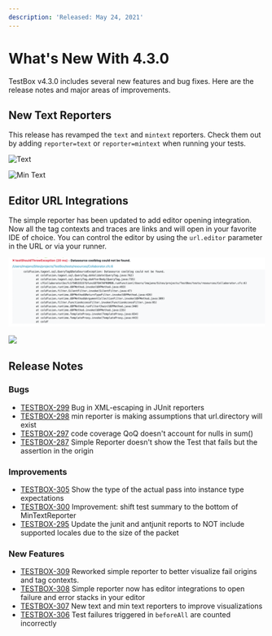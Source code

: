 ```yaml
---
description: 'Released: May 24, 2021'
---
```


# What's New With 4.3.0

TestBox v4.3.0 includes several new features and bug fixes.  Here are the release notes and major areas of improvements.

## New Text Reporters

This release has revamped the `text` and `mintext` reporters.  Check them out by adding `reporter=text` or `reporter=mintext` when running your tests.

![Text](../../.gitbook/assets/image-20210524-220340.png)

![Min Text](../../.gitbook/assets/screen-shot-2021-05-24-at-5.43.54-pm.png)

## Editor URL Integrations

The simple reporter has been updated to add editor opening integration.  Now all the tag contexts and traces are links and will open in your favorite IDE of choice.  You can control the editor by using the `url.editor` parameter in the URL or via your runner.

![](<../../.gitbook/assets/screen-shot-2021-05-24-at-5.25.20-pm (2) (1).png>)

![](../../.gitbook/assets/screen-shot-2021-05-24-at-5.25.29-pm.png)

## Release Notes

### Bugs

* [TESTBOX-299](https://ortussolutions.atlassian.net/browse/TESTBOX-299) Bug in XML-escaping in JUnit reporters
* [TESTBOX-298](https://ortussolutions.atlassian.net/browse/TESTBOX-298) min reporter is making assumptions that url.directory will exist
* [TESTBOX-297](https://ortussolutions.atlassian.net/browse/TESTBOX-297) code coverage QoQ doesn't account for nulls in sum()
* [TESTBOX-287](https://ortussolutions.atlassian.net/browse/TESTBOX-287) Simple Reporter doesn't show the Test that fails but the assertion in the origin

### Improvements

* [TESTBOX-305](https://ortussolutions.atlassian.net/browse/TESTBOX-305) Show the type of the actual pass into instance type expectations
* [TESTBOX-300](https://ortussolutions.atlassian.net/browse/TESTBOX-300) Improvement: shift test summary to the bottom of MinTextReporter
* [TESTBOX-295](https://ortussolutions.atlassian.net/browse/TESTBOX-295) Update the junit and antjunit reports to NOT include supported locales due to the size of the packet

### New Features

* [TESTBOX-309](https://ortussolutions.atlassian.net/browse/TESTBOX-309) Reworked simple reporter to better visualize fail origins and tag contexts.
* [TESTBOX-308](https://ortussolutions.atlassian.net/browse/TESTBOX-308) Simple reporter now has editor integrations to open failure and error stacks in your editor
* [TESTBOX-307](https://ortussolutions.atlassian.net/browse/TESTBOX-307) New text and min text reporters to improve visualizations
* [TESTBOX-306](https://ortussolutions.atlassian.net/browse/TESTBOX-306) Test failures triggered in `beforeAll` are counted incorrectly
